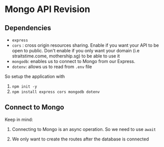 # Mongo API Revision

## Dependencies
* `express`
* `cors` : cross origin resources sharing. Enable if you want your API to be open to public. Don't enable if you only want your domain (i.e straitstime.come, mothership.sg) to be able to use it
* `mongodb`: enables us to connect to Mongo from our Express.
* `dotenv`: allows us to read from `.env` file 

So setup the application with

1. `npm init -y`
2. `npm install express cors mongodb dotenv`

## Connect to Mongo
Keep in mind:
1. Connecting to Mongo is an async operation. So we need to use `await`

2. We only want to create the routes after the database is connected